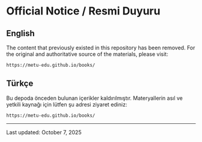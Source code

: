 # Official Notice / Resmi Duyuru

## English

The content that previously existed in this repository has been removed. For the original and authoritative source of the materials, please visit:

`https://metu-edu.github.io/books/`

## Türkçe

Bu depoda önceden bulunan içerikler kaldırılmıştır. Materyallerin asıl ve yetkili kaynağı için lütfen şu adresi ziyaret ediniz:

`https://metu-edu.github.io/books/`

---

Last updated: October 7, 2025
